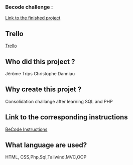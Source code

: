### Becode challenge :

[Link to the finished project]()
## **Trello**
[Trello](https://trello.com/b/1YL8EZ1P/hiking-project)
## **Who did this project ?**

Jérôme Trips
Christophe Danniau

## **Why create this projet ?**
Consolidation challange after learning SQL and PHP

## **Link to the corresponding instructions**

[BeCode Instructions](https://github.com/becodeorg/LIE-Hamilton-7/tree/main/01-main-course/02-the-hills/06-php-sql/04-hiking-project)

## **What language are used?**

HTML, CSS,Php,Sql,Tailwind,MVC,OOP

